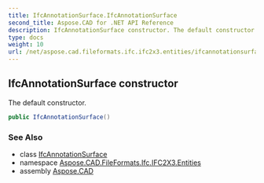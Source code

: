 ```yaml
---
title: IfcAnnotationSurface.IfcAnnotationSurface
second_title: Aspose.CAD for .NET API Reference
description: IfcAnnotationSurface constructor. The default constructor
type: docs
weight: 10
url: /net/aspose.cad.fileformats.ifc.ifc2x3.entities/ifcannotationsurface/ifcannotationsurface/
---
```

## IfcAnnotationSurface constructor

The default constructor.

```csharp
public IfcAnnotationSurface()
```

### See Also

* class [IfcAnnotationSurface](../)
* namespace [Aspose.CAD.FileFormats.Ifc.IFC2X3.Entities](../../ifcannotationsurface/)
* assembly [Aspose.CAD](../../../)


